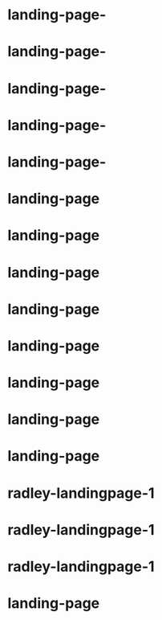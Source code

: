 # landing-page-
# landing-page-
# landing-page-
# landing-page-
# landing-page-
# landing-page
# landing-page
# landing-page
# landing-page
# landing-page
# landing-page
# landing-page
# landing-page
# radley-landingpage-1
# radley-landingpage-1
# radley-landingpage-1
# landing-page
